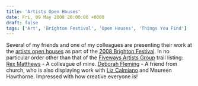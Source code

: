 ```yaml
---
title: 'Artists Open Houses'
date: Fri, 09 May 2008 20:00:06 +0000
draft: false
tags: ['Art', 'Brighton Festival', 'Open Houses', 'Things You Find']
---
```


Several of my friends and one of my colleagues are presenting their work at the [artists open houses](http://www.aoh.org.uk/2008/) as part of the [2008 Brighton Festival](http://www.brightonfestival.org/). In no particular order other than that of the [Fiveways Artists Group](htthttp://www.fivewaysartists.com/) trail listing: [Rex Matthews](http://www.fivewaysartists.com/artist.php?page=profile&id=29) - A colleague of mine. [Deborah Fleming](http://www.fivewaysartists.com/artist.php?page=profile&id=56) - A friend from church, who is also displaying work with [Liz Calmiano](http://www.myspace.com/lizcalmianotextileart) and Maureen Hawthorne. Impressed with how creative everyone is!